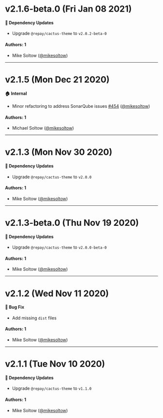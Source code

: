 # v2.1.6-beta.0 (Fri Jan 08 2021)

#### 🔩 Dependency Updates

- Upgrade `@repay/cactus-theme` to `v2.0.2-beta-0`

#### Authors: 1

- Mike Soltow ([@mikesoltow](https://github.com/mikesoltow))

---

# v2.1.5 (Mon Dec 21 2020)

#### 🏠 Internal

- Minor refactoring to address SonarQube issues [#454](https://github.com/repaygithub/cactus/pull/454) ([@mikesoltow](https://github.com/mikesoltow))

#### Authors: 1

- Michael Soltow ([@mikesoltow](https://github.com/mikesoltow))

---

# v2.1.3 (Mon Nov 30 2020)

#### 🔩 Dependency Updates

- Upgrade `@repay/cactus-theme` to `v2.0.0`

#### Authors: 1

- Mike Soltow ([@mikesoltow](https://github.com/mikesoltow))

---

# v2.1.3-beta.0 (Thu Nov 19 2020)

#### 🔩 Dependency Updates

- Upgrade `@repay/cactus-theme` to `v2.0.0-beta-0`

#### Authors: 1

- Mike Soltow ([@mikesoltow](https://github.com/mikesoltow))

---

# v2.1.2 (Wed Nov 11 2020)

#### 🐛 Bug Fix

- Add missing `dist` files

#### Authors: 1

- Mike Soltow ([@mikesoltow](https://github.com/mikesoltow))

---

# v2.1.1 (Tue Nov 10 2020)

#### 🔩 Dependency Updates

- Upgrade `@repay/cactus-theme` to `v1.1.0`

#### Authors: 1

- Mike Soltow ([@mikesoltow](https://github.com/mikesoltow))
